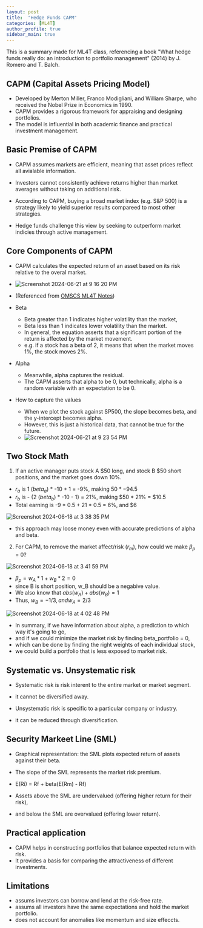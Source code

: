 ```yaml
---
layout: post
title:  "Hedge Funds CAPM"
categories: [ML4T]
author_profile: true
sidebar_main: true
---
```


This is a summary made for ML4T class, referencing a book "What hedge funds really do: an introduction to portfolio management" (2014) by J. Romero and T. Balch.


## CAPM (Capital Assets Pricing Model)
* Developed by Merton Miller, Franco Modigliani, and William Sharpe, who received the Nobel Prize in Economics in 1990.
* CAPM provides a rigorous framework for appraising and designing portfolios.
* The model is influential in both academic finance and practical investment management.   


## Basic Premise of CAPM   
* CAPM assumes markets are efficient, meaning that asset prices reflect all avialable information.
* Investors cannot consistently achieve returns higher than market averages without taking on additional risk.   

* According to CAPM, buying a broad market index (e.g. S&P 500) is a strategy likely to yield superior results compareed to most other strategies.
* Hedge funds challenge this view by seeking to outperform market indicies through active management.   



## Core Components of CAPM   
- CAPM calculates the expected return of an asset based on its risk relative to the overal market.

- ![Screenshot 2024-06-21 at 9 16 20 PM](https://github.com/melody11sung/melody11sung.github.io/assets/125707768/6cc81674-db17-4a4a-8866-af42e84a24f1)
- (Referenced from [OMSCS ML4T Notes](https://www.omscs-notes.com/machine-learning-trading/capital-assets-pricing-model/#the-capm-equation))

- Beta
  * Beta greater than 1 indicates higher volatility than the market,
  * Beta less than 1 indicates lower volatility than the market.
  * In general, the equation asserts that a significant portion of the return is affected by the market movement.
  * e.g. if a stock has a beta of 2, it means that when the market moves 1%, the stock moves 2%.

- Alpha
  * Meanwhile, alpha captures the residual.
  * The CAPM asserts that alpha to be 0, but technically, alpha is a random variable with an expectation to be 0.

- How to capture the values
  - When we plot the stock against SP500, the slope becomes beta, and the y-intercept becomes alpha.
  - However, this is just a historical data, that cannot be true for the future.
  - ![Screenshot 2024-06-21 at 9 23 54 PM](https://github.com/melody11sung/melody11sung.github.io/assets/125707768/5ccf475e-2e08-4a16-967b-e5ab23599f74)


## Two Stock Math   

1. If an active manager puts stock A $50 long, and stock B $50 short positions, and the market goes down 10%.
  * $r_a$ is 1 ($beta_a$) * -10 + 1 = -9%, making $50 * -9% = -$4.5
  * $r_b$ is - {2 ($beta_b$) * -10 - 1} = 21%, making $50 * 21% = $10.5
  * Total earning is -9 * 0.5 + 21 * 0.5 = 6%, and $6   

![Screenshot 2024-06-18 at 3 38 35 PM](https://github.com/melody11sung/melody11sung.github.io/assets/125707768/69386b7d-eec0-40f8-a23e-6938b7eba82e)

  - this approach may loose money even with accurate predictions of alpha and beta.   


2. For CAPM, to remove the market affect/risk ($r_m$), how could we make $\beta_p$ = 0?   

![Screenshot 2024-06-18 at 3 41 59 PM](https://github.com/melody11sung/melody11sung.github.io/assets/125707768/dd428e55-a564-48f3-89e8-8912167950f1)
   
  * $\beta_p = w_A * 1 + w_B * 2 = 0$
  * since B is short position, w_B should be a negabive value.
  * We also know that $abs(w_A) + abs(w_B) = 1$
  * Thus, $w_B = -1/3, and w_A = 2/3$   

![Screenshot 2024-06-18 at 4 02 48 PM](https://github.com/melody11sung/melody11sung.github.io/assets/125707768/2d7ff6ed-f237-4b1a-a2dd-736ec4edc7ac)


* In summary, if we have information about alpha, a prediction to which way it's going to go,
* and if we could minimize the market risk by finding beta_portfolio = 0,
* which can be done by finding the right weights of each individual stock,
* we could build a portfolio that is less exposed to market risk.   



## Systematic vs. Unsystematic risk   
* Systematic risk is risk interent to the entire market or market segment.
* it cannot be diversified away.

* Unsystematic risk is specific to a particular company or industry.
* it can be reduced through diversification.   



## Security Markeet Line (SML)   
* Graphical representation: the SML plots expected return of assets against their beta.
* The slope of the SML represents the market risk premium.
* E(Ri) = Rf + beta(E(Rm) - Rf)   
  
* Assets above the SML are undervalued (offering higher return for their risk),
* and below the SML are overvalued (offering lower return).   



## Practical application   
* CAPM helps in constructing portfolios that balance expected return with risk.
* It provides a basis for comparing the attractiveness of different investments.   



## Limitations   
* assums investors can borrow and lend at the risk-free rate.
* assums all investors have the same expectations and hold the market portfolio.
* does not account for anomalies like momentum and size effeccts.   

